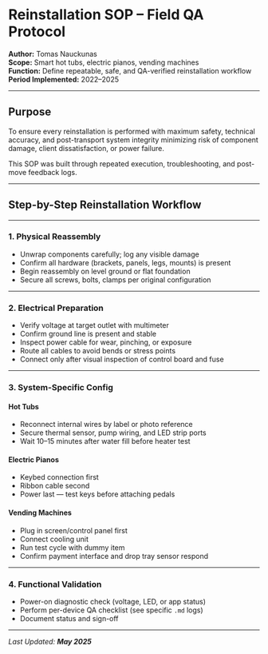 # Reinstallation SOP – Field QA Protocol  
**Author:** Tomas Nauckunas  
**Scope:** Smart hot tubs, electric pianos, vending machines  
**Function:** Define repeatable, safe, and QA-verified reinstallation workflow  
**Period Implemented:** 2022–2025

---

## Purpose

To ensure every reinstallation is performed with maximum safety, technical accuracy, and post-transport system integrity minimizing risk of component damage, client dissatisfaction, or power failure.

This SOP was built through repeated execution, troubleshooting, and post-move feedback logs.

---

## Step-by-Step Reinstallation Workflow

---

### 1. **Physical Reassembly**
- Unwrap components carefully; log any visible damage
- Confirm all hardware (brackets, panels, legs, mounts) is present
- Begin reassembly on level ground or flat foundation
- Secure all screws, bolts, clamps per original configuration

---

### 2. **Electrical Preparation**
- Verify voltage at target outlet with multimeter
- Confirm ground line is present and stable
- Inspect power cable for wear, pinching, or exposure
- Route all cables to avoid bends or stress points
- Connect only after visual inspection of control board and fuse

---

### 3. **System-Specific Config**

#### Hot Tubs
- Reconnect internal wires by label or photo reference
- Secure thermal sensor, pump wiring, and LED strip ports
- Wait 10–15 minutes after water fill before heater test

#### Electric Pianos
- Keybed connection first  
- Ribbon cable second  
- Power last — test keys before attaching pedals

#### Vending Machines
- Plug in screen/control panel first  
- Connect cooling unit  
- Run test cycle with dummy item  
- Confirm payment interface and drop tray sensor respond

---

### 4. **Functional Validation**
- Power-on diagnostic check (voltage, LED, or app status)
- Perform per-device QA checklist (see specific `.md` logs)
- Document status and sign-off

---

_Last Updated: **May 2025**_
